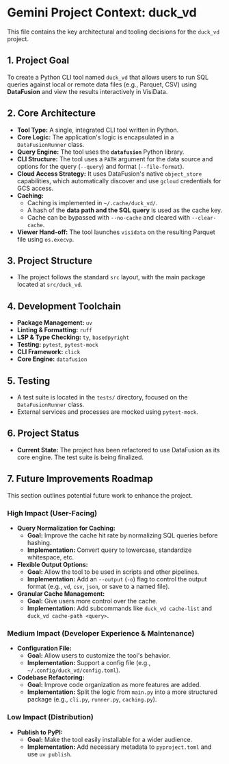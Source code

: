# Gemini Project Context: duck_vd

This file contains the key architectural and tooling decisions for the `duck_vd` project.

## 1. Project Goal

To create a Python CLI tool named `duck_vd` that allows users to run SQL queries against local or remote data files (e.g., Parquet, CSV) using **DataFusion** and view the results interactively in VisiData.

## 2. Core Architecture

- **Tool Type:** A single, integrated CLI tool written in Python.
- **Core Logic:** The application's logic is encapsulated in a `DataFusionRunner` class.
- **Query Engine:** The tool uses the **`datafusion`** Python library.
- **CLI Structure:** The tool uses a `PATH` argument for the data source and options for the query (`--query`) and format (`--file-format`).
- **Cloud Access Strategy:** It uses DataFusion's native `object_store` capabilities, which automatically discover and use `gcloud` credentials for GCS access.
- **Caching:**
    - Caching is implemented in `~/.cache/duck_vd/`.
    - A hash of the **data path and the SQL query** is used as the cache key.
    - Cache can be bypassed with `--no-cache` and cleared with `--clear-cache`.
- **Viewer Hand-off:** The tool launches `visidata` on the resulting Parquet file using `os.execvp`.

## 3. Project Structure

- The project follows the standard `src` layout, with the main package located at `src/duck_vd`.

## 4. Development Toolchain

- **Package Management:** `uv`
- **Linting & Formatting:** `ruff`
- **LSP & Type Checking:** `ty`, `basedpyright`
- **Testing:** `pytest`, `pytest-mock`
- **CLI Framework:** `click`
- **Core Engine:** `datafusion`

## 5. Testing

- A test suite is located in the `tests/` directory, focused on the `DataFusionRunner` class.
- External services and processes are mocked using `pytest-mock`.

## 6. Project Status

- **Current State:** The project has been refactored to use DataFusion as its core engine. The test suite is being finalized.

## 7. Future Improvements Roadmap

This section outlines potential future work to enhance the project.

### High Impact (User-Facing)
- **Query Normalization for Caching:**
    - **Goal:** Improve the cache hit rate by normalizing SQL queries before hashing.
    - **Implementation:** Convert query to lowercase, standardize whitespace, etc.
- **Flexible Output Options:**
    - **Goal:** Allow the tool to be used in scripts and other pipelines.
    - **Implementation:** Add an `--output` (`-o`) flag to control the output format (e.g., `vd`, `csv`, `json`, or save to a named file).
- **Granular Cache Management:**
    - **Goal:** Give users more control over the cache.
    - **Implementation:** Add subcommands like `duck_vd cache-list` and `duck_vd cache-path <query>`.

### Medium Impact (Developer Experience & Maintenance)
- **Configuration File:**
    - **Goal:** Allow users to customize the tool's behavior.
    - **Implementation:** Support a config file (e.g., `~/.config/duck_vd/config.toml`).
- **Codebase Refactoring:**
    - **Goal:** Improve code organization as more features are added.
    - **Implementation:** Split the logic from `main.py` into a more structured package (e.g., `cli.py`, `runner.py`, `caching.py`).

### Low Impact (Distribution)
- **Publish to PyPI:**
    - **Goal:** Make the tool easily installable for a wider audience.
    - **Implementation:** Add necessary metadata to `pyproject.toml` and use `uv publish`.
